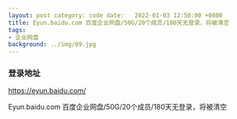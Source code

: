 ```yaml
---
layout: post category: code date:   2022-01-03 12:50:00 +0800
title: Eyun.baidu.com 百度企业网盘/50G/20个成员/180天无登录，将被清空
tags:
- 企业网盘
background: ../img/09.jpg
---
```




### 登录地址<br>
https://eyun.baidu.com/

Eyun.baidu.com 百度企业网盘/50G/20个成员/180天无登录，将被清空